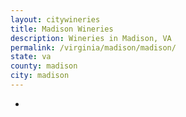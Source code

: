 ```yaml
---
layout: citywineries
title: Madison Wineries
description: Wineries in Madison, VA
permalink: /virginia/madison/madison/
state: va
county: madison
city: madison
---
```

-
